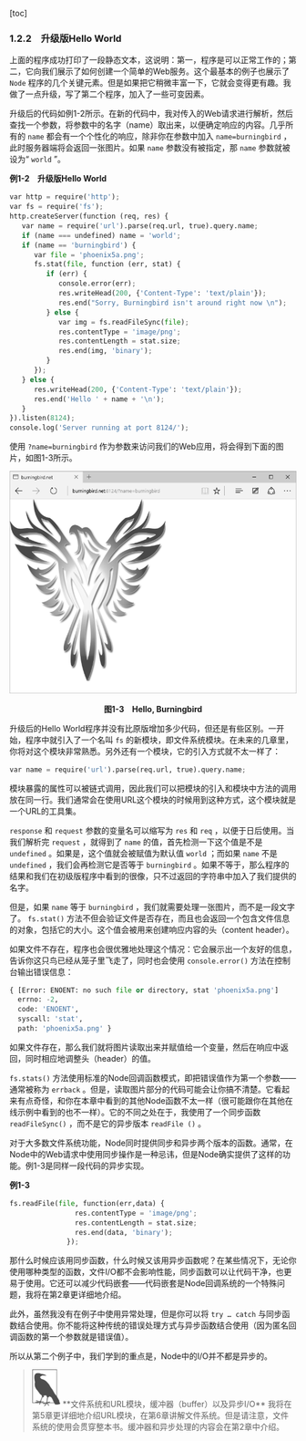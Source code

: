 [toc]

### 1.2.2　升级版Hello World

上面的程序成功打印了一段静态文本，这说明：第一，程序是可以正常工作的；第二，它向我们展示了如何创建一个简单的Web服务。这个最基本的例子也展示了 `Node` 程序的几个关键元素。但是如果把它稍微丰富一下，它就会变得更有趣。我做了一点升级，写了第二个程序，加入了一些可变因素。

升级后的代码如例1-2所示。在新的代码中，我对传入的Web请求进行解析，然后查找一个参数，将参数中的名字（name）取出来，以便确定响应的内容。几乎所有的 `name` 都会有一个个性化的响应，除非你在参数中加入 `name=burningbird` ，此时服务器端将会返回一张图片。如果 `name` 参数没有被指定，那 `name` 参数就被设为“ `world` ”。

**例1-2　升级版Hello World**

```python
var http = require('http');
var fs = require('fs');
http.createServer(function (req, res) {
   var name = require('url').parse(req.url, true).query.name;
   if (name === undefined) name = 'world';
   if (name == 'burningbird') {
      var file = 'phoenix5a.png';
      fs.stat(file, function (err, stat) {
         if (err) {
            console.error(err);
            res.writeHead(200, {'Content-Type': 'text/plain'});
            res.end("Sorry, Burningbird isn't around right now \n");
         } else {
            var img = fs.readFileSync(file);
            res.contentType = 'image/png';
            res.contentLength = stat.size;
            res.end(img, 'binary');
         }
      }); 
   } else {
      res.writeHead(200, {'Content-Type': 'text/plain'});
      res.end('Hello ' + name + '\n');
   }
}).listen(8124);
console.log('Server running at port 8124/');
```

使用 `?name=burningbird` 作为参数来访问我们的Web应用，将会得到下面的图片，如图1-3所示。

![17.png](../images/17.png)
<center class="my_markdown"><b class="my_markdown">图1-3　Hello, Burningbird</b></center>

升级后的Hello World程序并没有比原版增加多少代码，但还是有些区别。一开始，程序中就引入了一个名叫 `fs` 的新模块，即文件系统模块。在未来的几章里，你将对这个模块非常熟悉。另外还有一个模块，它的引入方式就不太一样了：

```python
var name = require('url').parse(req.url, true).query.name;
```

模块暴露的属性可以被链式调用，因此我们可以把模块的引入和模块中方法的调用放在同一行。我们通常会在使用URL这个模块的时候用到这种方式，这个模块就是一个URL的工具集。

`response` 和 `request` 参数的变量名可以缩写为 `res` 和 `req` ，以便于日后使用。当我们解析完 `request` ，就得到了 `name` 的值，首先检测一下这个值是不是 `undefined` 。如果是，这个值就会被赋值为默认值 `world` ；而如果 `name` 不是 `undefined` ，我们会再检测它是否等于 `burningbird` 。如果不等于，那么程序的结果和我们在初级版程序中看到的很像，只不过返回的字符串中加入了我们提供的名字。

但是，如果 `name` 等于 `burningbird` ，我们就需要处理一张图片，而不是一段文字了。 `fs.stat()` 方法不但会验证文件是否存在，而且也会返回一个包含文件信息的对象，包括它的大小。这个值会被用来创建响应内容的头（content header）。

如果文件不存在，程序也会很优雅地处理这个情况：它会展示出一个友好的信息，告诉你这只鸟已经从笼子里飞走了，同时也会使用 `console.error()` 方法在控制台输出错误信息：

```python
{ [Error: ENOENT: no such file or directory, stat 'phoenix5a.png']
  errno: -2,
  code: 'ENOENT',
  syscall: 'stat',
  path: 'phoenix5a.png' }
```

如果文件存在，那么我们就将图片读取出来并赋值给一个变量，然后在响应中返回，同时相应地调整头（header）的值。

`fs.stats()` 方法使用标准的Node回调函数模式，即把错误值作为第一个参数——通常被称为 `errback` 。但是，读取图片部分的代码可能会让你搞不清楚。它看起来有点奇怪，和你在本章中看到的其他Node函数不太一样（很可能跟你在其他在线示例中看到的也不一样）。它的不同之处在于，我使用了一个同步函数 `readFileSync()` ，而不是它的异步版本 `readFile ()` 。

对于大多数文件系统功能，Node同时提供同步和异步两个版本的函数。通常，在Node中的Web请求中使用同步操作是一种忌讳，但是Node确实提供了这样的功能。例1-3是同样一段代码的异步实现。

**例1-3**

```python
fs.readFile(file, function(err,data) {
                res.contentType = 'image/png';
                res.contentLength = stat.size;
                res.end(data, 'binary');
              });
```

那什么时候应该用同步函数，什么时候又该用异步函数呢？在某些情况下，无论你使用哪种类型的函数，文件I/O都不会影响性能，同步函数可以让代码干净，也更易于使用。它还可以减少代码嵌套——代码嵌套是Node回调系统的一个特殊问题，我将在第2章更详细地介绍。

此外，虽然我没有在例子中使用异常处理，但是你可以将 `try … catch` 与同步函数结合使用。你不能将这种传统的错误处理方式与异步函数结合使用（因为匿名回调函数的第一个参数就是错误值）。

所以从第二个例子中，我们学到的重点是，Node中的I/O并不都是异步的。

> <img class="my_markdown" src="../images/18.png" style="zoom:50%;" />
> **文件系统和URL模块，缓冲器（buffer）以及异步I/O**
> 我将在第5章更详细地介绍URL模块，在第6章讲解文件系统。但是请注意，文件系统的使用会贯穿整本书。缓冲器和异步处理的内容会在第2章中介绍。

